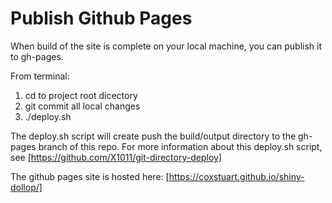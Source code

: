 # Publish Github Pages
When build of the site is complete on your local machine, you can publish it to gh-pages.  

From terminal:
1. cd to project root dicectory
2. git commit all local changes
3. ./deploy.sh

The deploy.sh script will create push the build/output directory to the gh-pages branch of this repo.  For more information about this deploy.sh script, see [https://github.com/X1011/git-directory-deploy]

The github pages site is hosted here: [https://coxstuart.github.io/shiny-dollop/]

